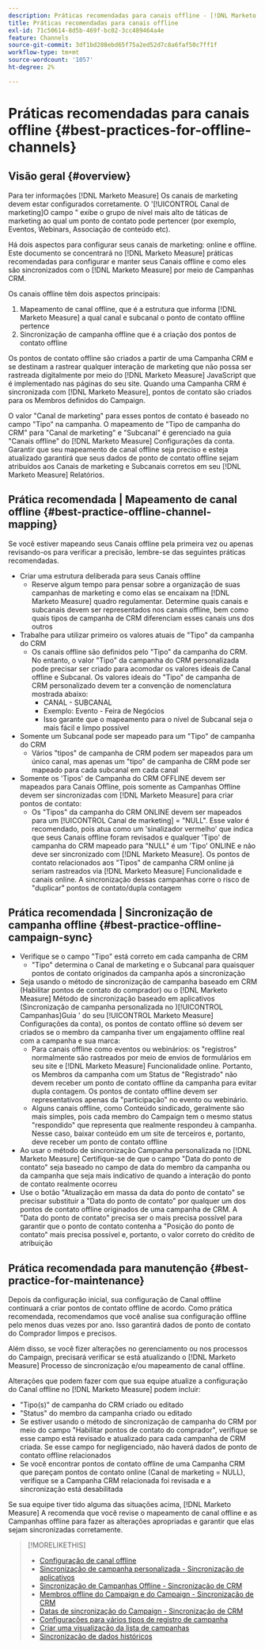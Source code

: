 ```yaml
---
description: Práticas recomendadas para canais offline - [!DNL Marketo Measure] - Documentação do produto
title: Práticas recomendadas para canais offline
exl-id: 71c50614-8d5b-469f-bc02-3cc489464a4e
feature: Channels
source-git-commit: 3df1bd288ebd65f75a2ed52d7c8a6faf50c7ff1f
workflow-type: tm+mt
source-wordcount: '1057'
ht-degree: 2%

---
```


# Práticas recomendadas para canais offline {#best-practices-for-offline-channels}

## Visão geral {#overview}

Para ter informações [!DNL Marketo Measure] Os canais de marketing devem estar configurados corretamente. O &#39;[!UICONTROL Canal de marketing]O campo &quot; exibe o grupo de nível mais alto de táticas de marketing ao qual um ponto de contato pode pertencer (por exemplo, Eventos, Webinars, Associação de conteúdo etc).

Há dois aspectos para configurar seus canais de marketing: online e offline. Este documento se concentrará no [!DNL Marketo Measure] práticas recomendadas para configurar e manter seus Canais offline e como eles são sincronizados com o [!DNL Marketo Measure] por meio de Campanhas CRM.

Os canais offline têm dois aspectos principais:

1. Mapeamento de canal offline, que é a estrutura que informa [!DNL Marketo Measure] a qual canal e subcanal o ponto de contato offline pertence
1. Sincronização de campanha offline que é a criação dos pontos de contato offline

Os pontos de contato offline são criados a partir de uma Campanha CRM e se destinam a rastrear qualquer interação de marketing que não possa ser rastreada digitalmente por meio do [!DNL Marketo Measure] JavaScript que é implementado nas páginas do seu site. Quando uma Campanha CRM é sincronizada com [!DNL Marketo Measure], pontos de contato são criados para os Membros definidos do Campaign.

O valor &quot;Canal de marketing&quot; para esses pontos de contato é baseado no campo &quot;Tipo&quot; na campanha. O mapeamento de &quot;Tipo de campanha do CRM&quot; para &quot;Canal de marketing&quot; e &quot;Subcanal&quot; é gerenciado na guia &quot;Canais offline&quot; do [!DNL Marketo Measure] Configurações da conta. Garantir que seu mapeamento de canal offline seja preciso e esteja atualizado garantirá que seus dados de ponto de contato offline sejam atribuídos aos Canais de marketing e Subcanais corretos em seu [!DNL Marketo Measure] Relatórios.

## Prática recomendada | Mapeamento de canal offline {#best-practice-offline-channel-mapping}

Se você estiver mapeando seus Canais offline pela primeira vez ou apenas revisando-os para verificar a precisão, lembre-se das seguintes práticas recomendadas.

* Criar uma estrutura deliberada para seus Canais offline
   * Reserve algum tempo para pensar sobre a organização de suas campanhas de marketing e como elas se encaixam na [!DNL Marketo Measure] quadro regulamentar. Determine quais canais e subcanais devem ser representados nos canais offline, bem como quais tipos de campanha de CRM diferenciam esses canais uns dos outros
* Trabalhe para utilizar primeiro os valores atuais de &quot;Tipo&quot; da campanha do CRM
   * Os canais offline são definidos pelo &quot;Tipo&quot; da campanha do CRM. No entanto, o valor &quot;Tipo&quot; da campanha do CRM personalizada pode precisar ser criado para acomodar os valores ideais de Canal offline e Subcanal. Os valores ideais do &quot;Tipo&quot; de campanha de CRM personalizado devem ter a convenção de nomenclatura mostrada abaixo:
      * CANAL - SUBCANAL
      * Exemplo: Evento - Feira de Negócios
      * Isso garante que o mapeamento para o nível de Subcanal seja o mais fácil e limpo possível
* Somente um Subcanal pode ser mapeado para um &quot;Tipo&quot; de campanha do CRM
   * Vários &quot;tipos&quot; de campanha de CRM podem ser mapeados para um único canal, mas apenas um &quot;tipo&quot; de campanha de CRM pode ser mapeado para cada subcanal em cada canal
* Somente os &#39;Tipos&#39; de Campanha do CRM OFFLINE devem ser mapeados para Canais Offline, pois somente as Campanhas Offline devem ser sincronizadas com [!DNL Marketo Measure] para criar pontos de contato:
   * Os &quot;Tipos&quot; da campanha do CRM ONLINE devem ser mapeados para um [!UICONTROL Canal de marketing] = &quot;NULL&quot;. Esse valor é recomendado, pois atua como um &#39;sinalizador vermelho&#39; que indica que seus Canais offline foram revisados e qualquer &#39;Tipo&#39; de campanha do CRM mapeado para &quot;NULL&quot; é um &#39;Tipo&#39; ONLINE e não deve ser sincronizado com [!DNL Marketo Measure]. Os pontos de contato relacionados aos &quot;Tipos&quot; de campanha CRM online já seriam rastreados via [!DNL Marketo Measure] Funcionalidade e canais online. A sincronização dessas campanhas corre o risco de &quot;duplicar&quot; pontos de contato/dupla contagem

## Prática recomendada | Sincronização de campanha offline {#best-practice-offline-campaign-sync}

* Verifique se o campo &quot;Tipo&quot; está correto em cada campanha de CRM
   * &quot;Tipo&quot; determina o Canal de marketing e o Subcanal para quaisquer pontos de contato originados da campanha após a sincronização
* Seja usando o método de sincronização de campanha baseado em CRM (Habilitar pontos de contato do comprador) ou o [!DNL Marketo Measure] Método de sincronização baseado em aplicativos (Sincronização de campanha personalizada no )[!UICONTROL Campanhas]Guia &#39; do seu [!UICONTROL Marketo Measure] Configurações da conta), os pontos de contato offline só devem ser criados se o membro da campanha tiver um engajamento offline real com a campanha e sua marca:
   * Para canais offline como eventos ou webinários: os &quot;registros&quot; normalmente são rastreados por meio de envios de formulários em seu site e [!DNL Marketo Measure] Funcionalidade online. Portanto, os Membros da campanha com um Status de &quot;Registrado&quot; não devem receber um ponto de contato offline da campanha para evitar dupla contagem. Os pontos de contato offline devem ser representativos apenas da &quot;participação&quot; no evento ou webinário.
   * Alguns canais offline, como Conteúdo sindicado, geralmente são mais simples, pois cada membro do Campaign tem o mesmo status &quot;respondido&quot; que representa que realmente respondeu à campanha. Nesse caso, baixar conteúdo em um site de terceiros e, portanto, deve receber um ponto de contato offline
* Ao usar o método de sincronização Campanha personalizada no [!DNL Marketo Measure] Certifique-se de que o campo &quot;Data do ponto de contato&quot; seja baseado no campo de data do membro da campanha ou da campanha que seja mais indicativo de quando a interação do ponto de contato realmente ocorreu
* Use o botão &quot;Atualização em massa da data do ponto de contato&quot; se precisar substituir a &quot;Data do ponto de contato&quot; por qualquer um dos pontos de contato offline originados de uma campanha de CRM. A &quot;Data do ponto de contato&quot; precisa ser o mais precisa possível para garantir que o ponto de contato contenha a &quot;Posição do ponto de contato&quot; mais precisa possível e, portanto, o valor correto do crédito de atribuição

## Prática recomendada para manutenção {#best-practice-for-maintenance}

Depois da configuração inicial, sua configuração de Canal offline continuará a criar pontos de contato offline de acordo. Como prática recomendada, recomendamos que você analise sua configuração offline pelo menos duas vezes por ano. Isso garantirá dados de ponto de contato do Comprador limpos e precisos.

Além disso, se você fizer alterações no gerenciamento ou nos processos do Campaign, precisará verificar se está atualizando o [!DNL Marketo Measure] Processo de sincronização e/ou mapeamento de canal offline.

Alterações que podem fazer com que sua equipe atualize a configuração do Canal offline no [!DNL Marketo Measure] podem incluir:

* &quot;Tipo(s)&quot; de campanha do CRM criado ou editado
* &quot;Status&quot; do membro da campanha criado ou editado
* Se estiver usando o método de sincronização de campanha do CRM por meio do campo &quot;Habilitar pontos de contato do comprador&quot;, verifique se esse campo está revisado e atualizado para cada campanha de CRM criada. Se esse campo for negligenciado, não haverá dados de ponto de contato offline relacionados
* Se você encontrar pontos de contato offline de uma Campanha CRM que pareçam pontos de contato online (Canal de marketing = NULL), verifique se a Campanha CRM relacionada foi revisada e a sincronização está desabilitada

Se sua equipe tiver tido alguma das situações acima, [!DNL Marketo Measure] A recomenda que você revise o mapeamento de canal offline e as Campanhas offline para fazer as alterações apropriadas e garantir que elas sejam sincronizadas corretamente.

>[!MORELIKETHIS]
>
>* [Configuração de canal offline](/help/channel-tracking-and-setup/offline-channels/offline-custom-channel-setup.md)
>* [Sincronização de campanha personalizada - Sincronização de aplicativos](/help/channel-tracking-and-setup/offline-channels/custom-campaign-sync.md)
>* [Sincronização de Campanhas Offline - Sincronização de CRM](/help/channel-tracking-and-setup/offline-channels/deprecated-processes/syncing-offline-campaigns.md)
>* [Membros offline do Campaign e do Campaign - Sincronização de CRM](/help/channel-tracking-and-setup/offline-channels/deprecated-processes/campaigns-and-campaign-members.md)
>* [Datas de sincronização do Campaign - Sincronização de CRM](/help/channel-tracking-and-setup/offline-channels/deprecated-processes/campaign-sync-dates.md)
>* [Configurações para vários tipos de registro de campanha](/help/channel-tracking-and-setup/offline-channels/configurations-for-multiple-campaign-record-types.md)
>* [Criar uma visualização da lista de campanhas](/help/channel-tracking-and-setup/offline-channels/deprecated-processes/creating-a-campaign-list-view-for-salesforce-campaigns.md)
>* [Sincronização de dados históricos](/help/channel-tracking-and-setup/offline-channels/deprecated-processes/syncing-historical-data.md)
